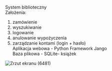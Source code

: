 System biblioteczny <br/>
Założenia:
1. zamówienie
2. wyszukiwanie
3. logowanie
4. anulowanie wypożyczenia
5. zarządzanie kontami (login + hasło)<br/>
Aplikacja webowa - Python Framework Jango<br/>
Baza plikowa - SQLite- książek<br/>

![Zrzut ekranu (6481)](https://user-images.githubusercontent.com/92526656/226432484-42a51898-0c5c-4c81-b3e5-fdd521dd3c52.png)
